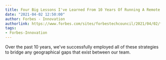 ```yaml
---
title: Four Big Lessons I've Learned From 10 Years Of Running A Remote Company
date: "2021-04-02 12:50:00"
author: Forbes - Innovation
authorlink: https://www.forbes.com/sites/forbestechcouncil/2021/04/02/four-big-lessons-ive-learned-from-10-years-of-running-a-remote-company/
tags:
- Forbes-Innovation
---
```

Over the past 10 years, we've successfully employed all of these strategies to bridge any geographical gaps that exist between our team.